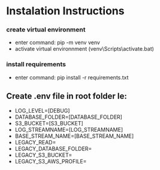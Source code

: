 # Instalation Instructions

### create virtual environment
<ul>
<li>enter command: pip -m venv venv</li>
<li>activate virtual environnment (venv\Scripts\activate.bat)</li>
</ul>

### install requirements
<ul>
<li>enter command: pip install -r requirements.txt</li>
</ul>

## Create .env file in root folder Ie:
<ul>
<li>LOG_LEVEL=[DEBUG]</li>
<li>DATABASE_FOLDER=[DATABASE_FOLDER]</li>
<li>S3_BUCKET=[S3_BUCKET]</li>
<li>LOG_STREAMNAME=[LOG_STREAMNAME]</li>
<li>BASE_STREAM_NAME=[BASE_STREAM_NAME]</li>
<li>LEGACY_READ=</li>
<li>LEGACY_DATABASE_FOLDER=</li>
<li>LEGACY_S3_BUCKET=</li>
<li>LEGACY_S3_AWS_PROFILE=</li>
</ul>
